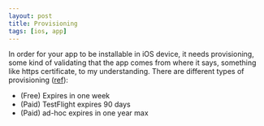 ```yaml
---
layout: post
title: Provisioning
tags: [ios, app]
---
```


In order for your app to be installable in iOS device, it needs provisioning, some kind of validating that the app comes from where it says, something like https certificate, to my understanding. There are different types of provisioning ([ref](https://developer.apple.com/forums/thread/91519)):

- (Free) Expires in one week
- (Paid) TestFlight expires 90 days
- (Paid) ad-hoc expires in one year max
